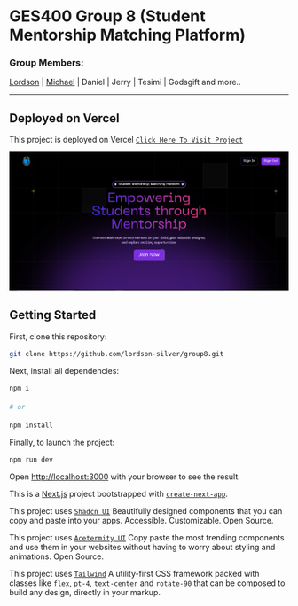 # GES400 Group 8 (Student Mentorship Matching Platform)

### Group Members:

[Lordson](https://github.com/lordson-silver) | [Michael]() | Daniel | Jerry | Tesimi | Godsgift and more..

---

## Deployed on Vercel

This project is deployed on Vercel [`Click Here To Visit Project`](https://group8-xi.vercel.app/)

![Snapshot of My App](image.png)

## Getting Started

First, clone this repository:

```bash
git clone https://github.com/lordson-silver/group8.git
```

Next, install all dependencies:

```bash
npm i

# or

npm install
```

Finally, to launch the project:

```bash
npm run dev
```

Open [http://localhost:3000](http://localhost:3000) with your browser to see the result.

This is a [Next.js](https://nextjs.org/) project bootstrapped with [`create-next-app`](https://github.com/vercel/next.js/tree/canary/packages/create-next-app).

This project uses [`Shadcn UI`](https://ui.shadcn.com/) Beautifully designed components that you can copy and paste into your apps. Accessible. Customizable. Open Source.

This project uses [`Acetermity UI`](https://ui.aceternity.com/) Copy paste the most trending components and use them in your websites without having to worry about styling and animations. Open Source.

This project uses [`Tailwind`](https://tailwindcss.com/) A utility-first CSS framework packed with classes like `flex`, `pt-4`, `text-center` and `rotate-90` that can be composed to build any design, directly in your markup.
